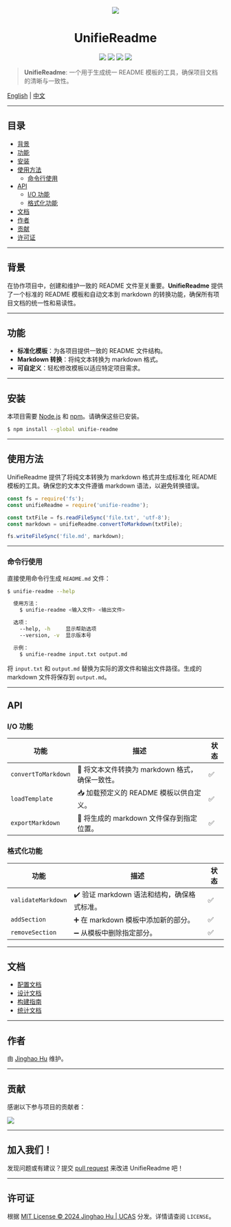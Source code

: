 
<p align="center"><img src="https://sdasddas.oss-cn-hangzhou.aliyuncs.com/keyan/202304082356547.png" /></p>

<h1 align='center'>UnifieReadme</h1>

<p align="center">
<a href=""><img src="https://img.shields.io/badge/version-0.1-yellow.svg" /></a>
<a href=""><img src="https://img.shields.io/badge/author-Jinghao%20Hu-orange.svg" /></a>
<a href="https://www.python.org/downloads/"><img src="https://img.shields.io/badge/markdown-1.0%7C2.0%7C3.0%7C4.0-blue.svg" /></a>
<a href="http://opensource.org/licenses/MIT"><img src="https://img.shields.io/badge/license-MIT-green.svg" /></a>
</p>

> **UnifieReadme**: 一个用于生成统一 README 模板的工具，确保项目文档的清晰与一致性。

[English](README.md) | [中文](README_CN.md)

---

## 目录

- [背景](#背景)
- [功能](#功能)
- [安装](#安装)
- [使用方法](#使用方法)
  - [命令行使用](#命令行使用)
- [API](#api)
  - [I/O 功能](#io-功能)
  - [格式化功能](#格式化功能)
- [文档](#文档)
- [作者](#作者)
- [贡献](#贡献)
- [许可证](#许可证)

---

## 背景

在协作项目中，创建和维护一致的 README 文件至关重要。**UnifieReadme** 提供了一个标准的 README 模板和自动文本到 markdown 的转换功能，确保所有项目文档的统一性和易读性。

---

## 功能

- **标准化模板**：为各项目提供一致的 README 文件结构。
- **Markdown 转换**：将纯文本转换为 markdown 格式。
- **可自定义**：轻松修改模板以适应特定项目需求。

---

## 安装

本项目需要 [Node.js](http://nodejs.org) 和 [npm](https://npmjs.com)。请确保这些已安装。

```sh
$ npm install --global unifie-readme
```

---

## 使用方法

UnifieReadme 提供了将纯文本转换为 markdown 格式并生成标准化 README 模板的工具。确保您的文本文件遵循 markdown 语法，以避免转换错误。

```javascript
const fs = require('fs');
const unifieReadme = require('unifie-readme');

const txtFile = fs.readFileSync('file.txt', 'utf-8');
const markdown = unifieReadme.convertToMarkdown(txtFile);

fs.writeFileSync('file.md', markdown);
```

---

### 命令行使用

直接使用命令行生成 `README.md` 文件：

```sh
$ unifie-readme --help

  使用方法：
    $ unifie-readme <输入文件> <输出文件>

  选项：
    --help, -h     显示帮助选项
    --version, -v  显示版本号

  示例：
    $ unifie-readme input.txt output.md
```

将 `input.txt` 和 `output.md` 替换为实际的源文件和输出文件路径。生成的 markdown 文件将保存到 `output.md`。

---

## API

### I/O 功能

| 功能                 | 描述                                                             | 状态 |
| -------------------- | ---------------------------------------------------------------- | ---- |
| `convertToMarkdown`  | 📄 将文本文件转换为 markdown 格式，确保一致性。                    | ✅   |
| `loadTemplate`       | 📥 加载预定义的 README 模板以供自定义。                           | ✅   |
| `exportMarkdown`     | 💾 将生成的 markdown 文件保存到指定位置。                          | ✅   |

### 格式化功能

| 功能                  | 描述                                                              | 状态 |
| --------------------- | ----------------------------------------------------------------- | ---- |
| `validateMarkdown`    | ✔️ 验证 markdown 语法和结构，确保格式标准。                       | ✅   |
| `addSection`          | ➕ 在 markdown 模板中添加新的部分。                               | ✅   |
| `removeSection`       | ➖ 从模板中删除指定部分。                                         | ✅   |

---

## 文档

- [配置文档]()
- [设计文档]()
- [构建指南](docs/build.md)
- [统计文档]()

---

## 作者

由 [Jinghao Hu](https://github.com/hujinghaoabcd) 维护。

---

## 贡献

感谢以下参与项目的贡献者：

<a href="graphs/contributors"><img src="https://opencollective.com/standard-readme/contributors.svg?width=800&button=false" /></a>

---

## 加入我们！

发现问题或有建议？提交 [pull request](https://github.com/hujinghaoabcd/UnifieReadme/pulls) 来改进 UnifieReadme 吧！

---

## 许可证

根据 [MIT License © 2024 Jinghao Hu | UCAS](LICENSE) 分发。详情请查阅 `LICENSE`。


